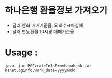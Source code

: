 # 하나은행 환율정보 가져오기
* 달러,엔화 매매기준율, 외화수표파실때
* 달러 변동환율 10시경 매매기준율   

# Usage : 
```
java -jar PGExrateInfoFromHanabank.jar --ksnet.pginfo.work_date=yyyymmdd
```